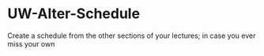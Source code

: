 # UW-Alter-Schedule
Create a schedule from the other sections of your lectures; in case you ever miss your own
